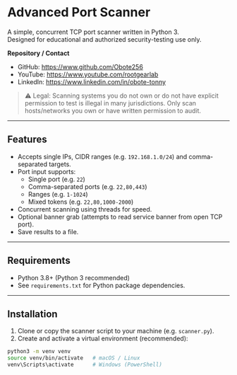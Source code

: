 # Advanced Port Scanner

A simple, concurrent TCP port scanner written in Python 3.  
Designed for educational and authorized security-testing use only.

**Repository / Contact**
- GitHub: https://www.github.com/Obote256  
- YouTube: https://www.youtube.com/rootgearlab  
- LinkedIn: https://www.linkedin.com/in/obote-tonny

> ⚠️ Legal: Scanning systems you do not own or do not have explicit permission to test is illegal in many jurisdictions. Only scan hosts/networks you own or have written permission to audit.

---

## Features

- Accepts single IPs, CIDR ranges (e.g. `192.168.1.0/24`) and comma-separated targets.
- Port input supports:
  - Single port (e.g. `22`)
  - Comma-separated ports (e.g. `22,80,443`)
  - Ranges (e.g. `1-1024`)
  - Mixed tokens (e.g. `22,80,1000-2000`)
- Concurrent scanning using threads for speed.
- Optional banner grab (attempts to read service banner from open TCP port).
- Save results to a file.

---

## Requirements

- Python 3.8+ (Python 3 recommended)
- See `requirements.txt` for Python package dependencies.

---

## Installation

1. Clone or copy the scanner script to your machine (e.g. `scanner.py`).
2. Create and activate a virtual environment (recommended):

```bash
python3 -m venv venv
source venv/bin/activate   # macOS / Linux
venv\Scripts\activate      # Windows (PowerShell)
